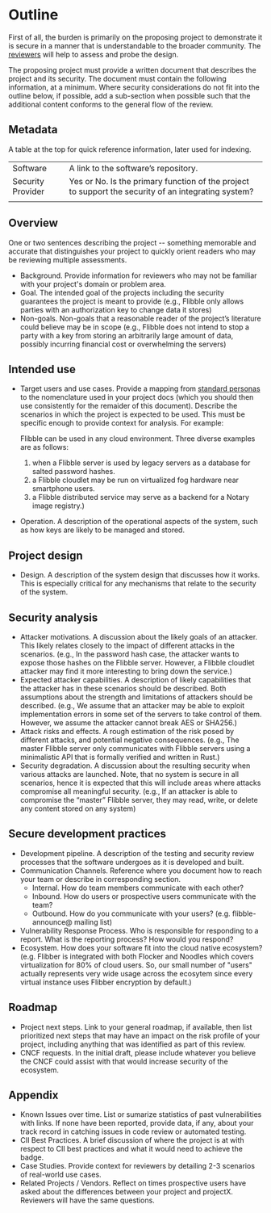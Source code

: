 # Outline

First of all, the burden is primarily on the proposing project to
demonstrate it is secure in a manner that is understandable to the broader
community.  The [reviewers](security-reviewer.md) will help to assess and probe the design.

The proposing project must provide a written document that describes the
project and its security.  The document must contain the following
information, at a minimum. Where security considerations do not fit into
the outline below, if possible, add a sub-section when possible such that the
additional content conforms to the general flow of the review.


## Metadata
A table at the top for quick reference information, later used for indexing.

|   |  |
| -- | -- |
| Software | A link to the software’s repository.
| Security Provider | Yes or No. Is the primary function of the project to support the security of an integrating system?
|||

## Overview

One or two sentences describing the project -- something memorable and accurate
that distinguishes your project to quickly orient readers who may be
reviewing multiple assessments.

* Background. Provide information for reviewers who may not be familiar with
your project's domain or problem area.
* Goal. The intended goal of the projects including the security guarantees
the project is meant to provide (e.g., Flibble only allows parties with an
authorization key to change data it stores)
* Non-goals.  Non-goals that a reasonable reader of the project’s literature
could believe may be in scope (e.g., Flibble does not intend to stop a
party with a key from storing an arbitrarily large amount of data, possibly
incurring financial cost or overwhelming the servers)

## Intended use

* Target users and use cases. Provide a mapping from [standard personas](../../usecases.md) to the
nomenclature used in your project docs (which you should then use consistently
for the remaider of this document). Describe the scenarios in which the project is expected to be used. This must be specific enough to provide context for analysis. For example:

    Flibble can be used in any cloud environment.  Three diverse examples are
    as follows:
    1. when a Flibble server is used by legacy servers as a
    database for salted password hashes.
    2. a Flibble cloudlet may be run
    on virtualized fog hardware near smartphone users.
    3. a Flibble distributed service may serve as a backend for a Notary image registry.)
* Operation.  A description of the operational aspects of the system, such as
how keys are likely to be managed and stored.

## Project design
* Design.  A description of the system design that discusses how it works.
This is especially critical for any mechanisms that relate to the security
of the system.

## Security analysis
* Attacker motivations.  A discussion about the likely goals of an attacker.
This likely relates closely to the impact of different attacks in the
scenarios.  (e.g., In the password hash case, the attacker wants to expose
those hashes on the Flibble server.  However, a Flibble cloudlet attacker
may find it more interesting to bring down the service.)
* Expected attacker capabilities.  A description of likely capabilities that
the attacker has in these scenarios should be described.  Both assumptions
about the strength and limitations of attackers should be described.
(e.g., We assume that an attacker may be able to exploit implementation
errors in some set of the servers to take control of them.  However, we
assume the attacker cannot break AES or SHA256.)
* Attack risks and effects.  A rough estimation of the risk posed by different attacks, and potential negative consequences.
(e.g., The master Flibble server only communicates with Flibble servers
using a minimalistic API that is formally verified and written in Rust.)
* Security degradation.  A discussion about the resulting security when
various attacks are launched.  Note, that no system is secure in all
scenarios, hence it is expected that this will include areas where attacks
compromise all meaningful security.  (e.g., If an attacker is able to
compromise the “master” Flibble server, they may read, write, or delete any
content stored on any system)

## Secure development practices
* Development pipeline.  A description of the testing and security review processes
that the software undergoes as it is developed and built.
* Communication Channels. Reference where you document how to reach your
team or describe in corresponding section.
  * Internal. How do team members communicate with each other?
  * Inbound. How do users or prospective users communicate with the team?
  * Outbound. How do you communicate with your users? (e.g. flibble-announce@ mailing list)
* Vulnerability Response Process. Who is responsible for responding to a report. What is the reporting process? How would you respond?
* Ecosystem. How does your software fit into the cloud native ecosystem?  (e.g. Flibber is integrated with both Flocker and Noodles which covers virtualization for 80% of cloud users. So, our small number of "users" actually represents very
wide usage across the ecosytem since every virtual instance uses Flibber
encryption by default.)

## Roadmap

* Project next steps. Link to your general roadmap, if available, then list
prioritized next steps that may have an impact on the risk profile of your
project, including anything that was identified as part of this review.
* CNCF requests. In the initial draft, please include whatever you believe
the CNCF could assist with that would increase security of the ecosystem.

## Appendix

* Known Issues over time. List or sumarize statistics of past vulnerabilities
with links. If none have been reported, provide data, if any, about your
track record in catching issues in code review or automated testing.
* CII Best Practices. A brief discussion of where the project is at with
respect to CII best practices and what it would need to achieve the badge.
* Case Studies. Provide context for reviewers by detailing 2-3 scenarios of
real-world use cases.
* Related Projects / Vendors. Reflect on times prospective users have asked
about the differences between your project and projectX. Reviewers will have
the same questions.
